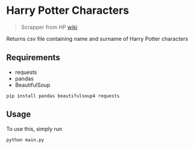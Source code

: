 # Harry Potter Characters

> Scrapper from HP [wiki](https://heroes-and-villain.fandom.com/wiki/Category:Harry_Potter_characters)

Returns csv file containing name and surname of Harry Potter characters

## Requirements
- requests
- pandas
- BeautifulSoup

```pip install pandas beautifulsoup4 requests```

## Usage

To use this, simply run 

```python main.py```
